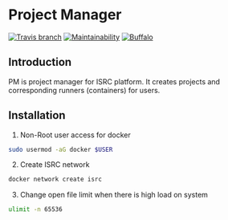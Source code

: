 # Project Manager
[![Travis branch](https://img.shields.io/travis/I1820/pm/master.svg?style=flat-square)](https://travis-ci.org/I1820/pm)
[![Maintainability](https://api.codeclimate.com/v1/badges/e8583a735941b7d9a505/maintainability)](https://codeclimate.com/github/I1820/pm/maintainability)
[![Buffalo](https://img.shields.io/badge/powered%20by-buffalo-blue.svg?style=flat-square)](http://gobuffalo.io)


## Introduction
PM is project manager for ISRC platform. It creates projects and corresponding runners (containers) for users.

## Installation

1. Non-Root user access for docker
```sh
sudo usermod -aG docker $USER
```

2. Create ISRC network
```sh
docker network create isrc
```

3. Change open file limit when there is high load on system
```sh
ulimit -n 65536
```
